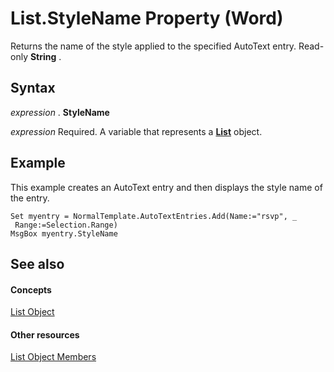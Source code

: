 
# List.StyleName Property (Word)

Returns the name of the style applied to the specified AutoText entry. Read-only  **String** .


## Syntax

 _expression_ . **StyleName**

 _expression_ Required. A variable that represents a **[List](2c3dae28-447a-af48-2966-e19ae75ab6c2.md)** object.


## Example

This example creates an AutoText entry and then displays the style name of the entry.


```
Set myentry = NormalTemplate.AutoTextEntries.Add(Name:="rsvp", _ 
 Range:=Selection.Range) 
MsgBox myentry.StyleName
```


## See also


#### Concepts


[List Object](2c3dae28-447a-af48-2966-e19ae75ab6c2.md)
#### Other resources


[List Object Members](939e2533-7d59-bc78-0e89-53e4f204da49.md)

